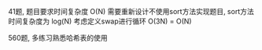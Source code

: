 41题, 题目要求时间复杂度 O(N)
需要重新设计不使用sort方法实现题目,
sort方法时间复杂度为 log(N)
考虑定义swap进行循环
O(3N) = O(N)

560题,
多练习熟悉哈希表的使用
